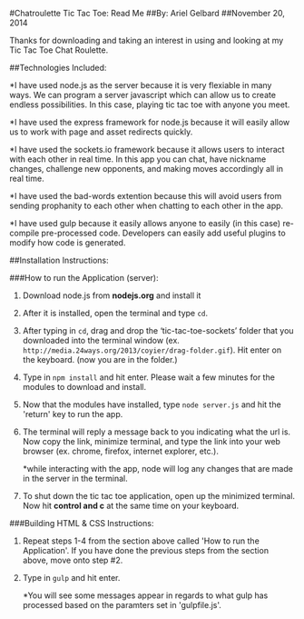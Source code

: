 #Chatroulette Tic Tac Toe: Read Me
##By: Ariel Gelbard
##November 20, 2014

Thanks for downloading and taking an interest in using and looking at my Tic Tac Toe Chat Roulette.

##Technologies Included:

*I have used node.js as the server because it is very flexiable in many ways. We can program a server javascript which can allow us to create endless possibilities. In this case, playing tic tac toe with anyone you meet.

*I have used the express framework for node.js because it will easily allow us to work with page and asset redirects quickly.

*I have used the sockets.io framework because it allows users to interact with each other in real time. In this app you can chat, have nickname changes, challenge new opponents, and making moves accordingly all in real time.

*I have used the bad-words extention because this will avoid users from sending prophanity to each other when chatting to each other in the app.

*I have used gulp because it easily allows anyone to easily (in this case) re-compile pre-processed code. Developers can easily add useful plugins to modify how code is generated.



##Installation Instructions:

###How to run the Application (server):

1. Download node.js from **nodejs.org** and install it

2. After it is installed, open the terminal and type ```cd```.

3. After typing in ```cd```, drag and drop the ‘tic-tac-toe-sockets’ folder that you downloaded into the terminal window (ex. ```http://media.24ways.org/2013/coyier/drag-folder.gif```). Hit enter on the keyboard. (now you are in the folder.)

4. Type in ```npm install``` and hit enter. Please wait a few minutes for the modules to download and install.

5. Now that the modules have installed, type ```node server.js``` and hit the 'return' key to run the app.

6. The terminal will reply a message back to you indicating what the url is. Now copy the link, minimize terminal, and type the link into your web browser (ex. chrome, firefox, internet explorer, etc.). 

	*while interacting with the app, node will log any changes that are made in the server in the terminal.

7. To shut down the tic tac toe application, open up the minimized terminal. Now hit **control and c** at the same time on your keyboard.


###Building HTML & CSS Instructions:

1. Repeat steps 1-4 from the section above called 'How to run the Application'. If you have done the previous steps from the section above, move onto step #2.

2. Type in ```gulp``` and hit enter. 

	*You will see some messages appear in regards to what gulp has processed based on the paramters set in 'gulpfile.js'.
